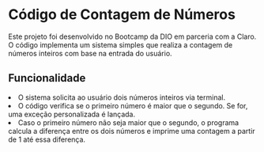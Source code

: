  <h1>Código de Contagem de Números</h1>
        <p>Este projeto foi desenvolvido no Bootcamp da DIO em parceria com a Claro. O código implementa um sistema simples que realiza a contagem de números inteiros com base na entrada do usuário.</p>
        <h2>Funcionalidade</h2
        <ul>
            <li> O sistema solicita ao usuário dois números inteiros via terminal.</li>
            <li> O código verifica se o primeiro número é maior que o segundo. Se for, uma exceção personalizada é lançada.</li>
            <li> Caso o primeiro número não seja maior que o segundo, o programa calcula a diferença entre os dois números e imprime uma contagem a partir de 1 até essa diferença.</li>
        </ul>
